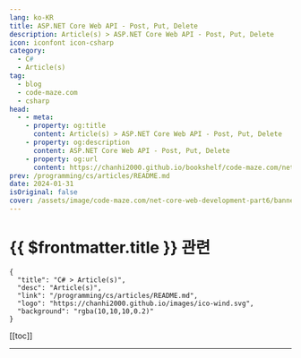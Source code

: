 ```yaml
---
lang: ko-KR
title: ASP.NET Core Web API - Post, Put, Delete
description: Article(s) > ASP.NET Core Web API - Post, Put, Delete
icon: iconfont icon-csharp
category: 
  - C#
  - Article(s)
tag: 
  - blog
  - code-maze.com
  - csharp
head:  
  - - meta:
    - property: og:title
      content: Article(s) > ASP.NET Core Web API - Post, Put, Delete
    - property: og:description
      content: ASP.NET Core Web API - Post, Put, Delete
    - property: og:url
      content: https://chanhi2000.github.io/bookshelf/code-maze.com/net-core-web-development-part6.html
prev: /programming/cs/articles/README.md
date: 2024-01-31
isOriginal: false
cover: /assets/image/code-maze.com/net-core-web-development-part6/banner.png
---
```


# {{ $frontmatter.title }} 관련

```component VPCard
{
  "title": "C# > Article(s)",
  "desc": "Article(s)",
  "link": "/programming/cs/articles/README.md",
  "logo": "https://chanhi2000.github.io/images/ico-wind.svg",
  "background": "rgba(10,10,10,0.2)"
}
```

[[toc]]

---

<SiteInfo
  name="ASP.NET Core Web API - Post, Put, Delete"
  desc="Learn how to handle Get Request in .NET Core by using previously created repository pattern for business logic and how to write great controller code."
  url="https://code-maze.com/net-core-web-development-part6/"
  logo="/assets/image/code-maze.com/favicon.png"
  preview="/assets/image/code-maze.com/net-core-web-development-part6/banner.png"/>

<!-- TODO: 작성 -->

